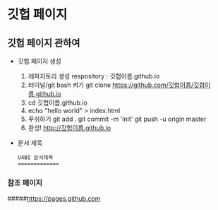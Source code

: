 # 깃헙 페이지

## 깃헙 페이지 관하여
* 깃헙 페이지 생성
    1. 레파지토리 생성 respository : 깃헙이름.github.io
    2. 터미널/git bash 켜기
        git clone https://github.com/깃헙이름/깃헙이름.github.io
    3. cd 깃헙이름.github.io
    4. echo "hello world" > index.html
    5. 푸쉬하기
        git add .
        git commit -m 'init'
        git push -u origin master
    6. 완성! http://깃헙이름.github.io

* 문서 제목
    ```
    U4BI 문서제목
    =============
    ```

### 참조 페이지
#####https://pages.github.com